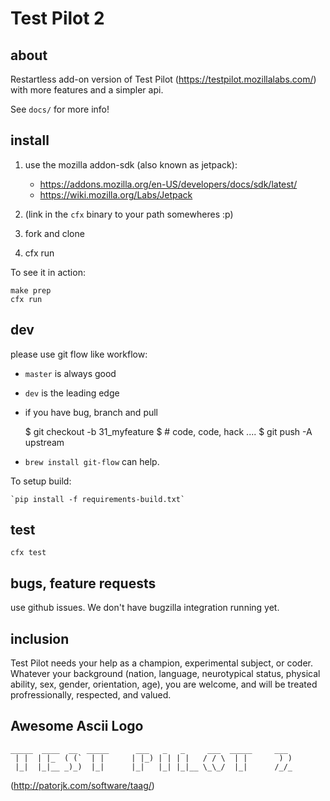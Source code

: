 # Test Pilot 2 #

## about ##

Restartless add-on version of Test Pilot (https://testpilot.mozillalabs.com/)
with more features and a simpler api.

See `docs/` for more info!

## install ##

1. use the mozilla addon-sdk (also known as jetpack):  
   
   * https://addons.mozilla.org/en-US/developers/docs/sdk/latest/
   * https://wiki.mozilla.org/Labs/Jetpack

2. (link in the `cfx` binary to your path somewheres :p)
3. fork and clone
4. cfx run

To see it in action:

    make prep
    cfx run    

## dev ##

please use git flow like workflow:

* `master` is always good
* `dev` is the leading edge
* if you have bug, branch and pull

  $ git checkout -b 31_myfeature
  $ # code, code, hack .... 
  $ git push -A upstream
 
* `brew install git-flow` can help.

To setup build:

    `pip install -f requirements-build.txt`

## test ##

    cfx test          

## bugs, feature requests ##

use github issues.  We don't have bugzilla integration running yet.

## inclusion ##

Test Pilot needs your help as a champion, experimental subject, or coder.
Whatever your background (nation, language, neurotypical status, physical
ability, sex, gender, orientation, age), you are welcome, and will be
treated profressionally, respected, and valued.   

## Awesome Ascii Logo ##

    _____  ____  __  _____      ___   _   _     ___  _____     ___  
     | |  | |_  ( (`  | |      | |_) | | | |   / / \  | |       ) ) 
     |_|  |_|__ _)_)  |_|      |_|   |_| |_|__ \_\_/  |_|      /_/_ 

(http://patorjk.com/software/taag/)



